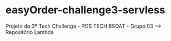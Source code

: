 # easyOrder-challenge3-servless
Projeto do 3º Tech Challenge - POS TECH 8SOAT - Grupo 03 --> Repositório Lambda

